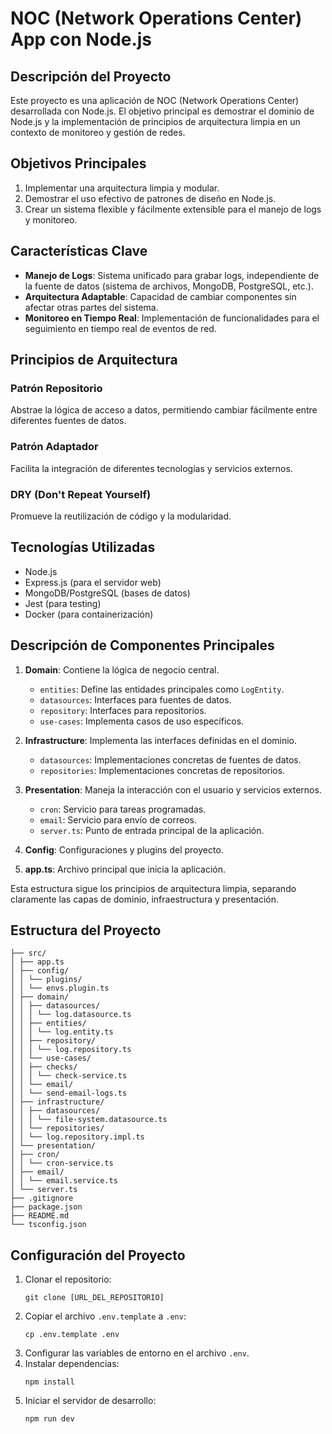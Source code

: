 # NOC (Network Operations Center) App con Node.js

## Descripción del Proyecto

Este proyecto es una aplicación de NOC (Network Operations Center) desarrollada con Node.js. El objetivo principal es demostrar el dominio de Node.js y la implementación de principios de arquitectura limpia en un contexto de monitoreo y gestión de redes.

## Objetivos Principales

1. Implementar una arquitectura limpia y modular.
2. Demostrar el uso efectivo de patrones de diseño en Node.js.
3. Crear un sistema flexible y fácilmente extensible para el manejo de logs y monitoreo.

## Características Clave

- **Manejo de Logs**: Sistema unificado para grabar logs, independiente de la fuente de datos (sistema de archivos, MongoDB, PostgreSQL, etc.).
- **Arquitectura Adaptable**: Capacidad de cambiar componentes sin afectar otras partes del sistema.
- **Monitoreo en Tiempo Real**: Implementación de funcionalidades para el seguimiento en tiempo real de eventos de red.

## Principios de Arquitectura

### Patrón Repositorio
Abstrae la lógica de acceso a datos, permitiendo cambiar fácilmente entre diferentes fuentes de datos.

### Patrón Adaptador
Facilita la integración de diferentes tecnologías y servicios externos.

### DRY (Don't Repeat Yourself)
Promueve la reutilización de código y la modularidad.

## Tecnologías Utilizadas

- Node.js
- Express.js (para el servidor web)
- MongoDB/PostgreSQL (bases de datos)
- Jest (para testing)
- Docker (para containerización)

## Descripción de Componentes Principales

1. **Domain**: Contiene la lógica de negocio central.
   - `entities`: Define las entidades principales como `LogEntity`.
   - `datasources`: Interfaces para fuentes de datos.
   - `repository`: Interfaces para repositorios.
   - `use-cases`: Implementa casos de uso específicos.

2. **Infrastructure**: Implementa las interfaces definidas en el dominio.
   - `datasources`: Implementaciones concretas de fuentes de datos.
   - `repositories`: Implementaciones concretas de repositorios.

3. **Presentation**: Maneja la interacción con el usuario y servicios externos.
   - `cron`: Servicio para tareas programadas.
   - `email`: Servicio para envío de correos.
   - `server.ts`: Punto de entrada principal de la aplicación.

4. **Config**: Configuraciones y plugins del proyecto.

5. **app.ts**: Archivo principal que inicia la aplicación.

Esta estructura sigue los principios de arquitectura limpia, separando claramente las capas de dominio, infraestructura y presentación.

## Estructura del Proyecto

```
├── src/
│ ├── app.ts
│ ├── config/
│ │ └── plugins/
│ │ └── envs.plugin.ts
│ ├── domain/
│ │ ├── datasources/
│ │ │ └── log.datasource.ts
│ │ ├── entities/
│ │ │ └── log.entity.ts
│ │ ├── repository/
│ │ │ └── log.repository.ts
│ │ └── use-cases/
│ │ ├── checks/
│ │ │ └── check-service.ts
│ │ └── email/
│ │ └── send-email-logs.ts
│ ├── infrastructure/
│ │ ├── datasources/
│ │ │ └── file-system.datasource.ts
│ │ └── repositories/
│ │ └── log.repository.impl.ts
│ └── presentation/
│ ├── cron/
│ │ └── cron-service.ts
│ ├── email/
│ │ └── email.service.ts
│ └── server.ts
├── .gitignore
├── package.json
├── README.md
└── tsconfig.json
````

## Configuración del Proyecto

1. Clonar el repositorio:
   ```
   git clone [URL_DEL_REPOSITORIO]
   ```
2. Copiar el archivo `.env.template` a `.env`:
   ```
   cp .env.template .env
   ```
3. Configurar las variables de entorno en el archivo `.env`.
4. Instalar dependencias:
   ```
   npm install
   ```
5. Iniciar el servidor de desarrollo:
   ```
   npm run dev
   ```


